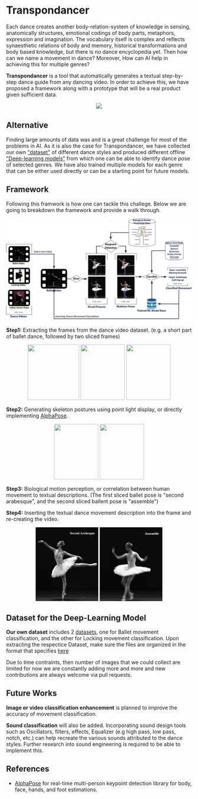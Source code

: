 # Transpondancer

Each dance creates another body-relation-system of knowledge in sensing, anatomically structures, emotional codings of body parts, metaphors, expression and imagination. 
The vocabulary itself is complex and reflects synaesthetic relations of body and memory, historical transformations and body based knowledge, but there is no dance encyclopedia yet. Then how can we name a movement in dance? Moreover, How can AI help in achieving this for multiple genres?

**Transpondancer** is a tool that automatically generates a textual step-by-step dance guide from any dancing video. In order to achieve this, we have proposed a framework along with a prototype that will be a real product given sufficient data. 
<p align="center">
<img src="https://github.com/Yuni0217/Transpdance/blob/main/Figures/Prototype_gif.gif">
</p>

## Alternative
Finding large amounts of data was and is a great challenge for most of the problems in AI. As it is also the case for Transpondancer, we have collected our own ["dataset"](https://github.com/Yuni0217/Transpondancer/tree/main/Data) of different dance styles and produced different offline ["Deep-learning models"](https://github.com/Yuni0217/Transpondancer/tree/main/models) from which one can be able to identify dance pose of selected genres. We have also trained multiple models for each genre that can be either used directly or can be a starting point for future models.


## Framework
Following this framwork is how one can tackle this challege. Below we are going to breakdown the framework and provide a walk through.
<p align="center">
<img src="https://github.com/Yuni0217/Transpondancer/blob/main/Figures/OnlineClassification.png" alt="System" width="650px">
</p>

**Step1:** Extracting the frames from the dance video dataset. (e.g. a short part of ballet dance, followed by two sliced frames)
<p align="center">
<img src="https://github.com/Yuni0217/Transpdance/blob/main/Figures/ballet.gif" width="140" height="150"> <img src="https://github.com/Yuni0217/Transpdance/blob/main/Figures/balletslice1.png" width="120" height="150"> <img src="https://github.com/Yuni0217/Transpdance/blob/main/Figures/balletslice2.png" width="120" height="150">
</p>

**Step2:** Generating skeleton postures using point light display, or directly implementing [AlphaPose](https://github.com/MVIG-SJTU/AlphaPose). 
<p align="center">
<img src="https://github.com/Yuni0217/Transpdance/blob/main/Figures/balletedited1.png" width="120" height="150"> <img src="https://github.com/Yuni0217/Transpdance/blob/main/Figures/balletedited2.png" width="120" height="150">
</p>

**Step3:** Biological motion perception, or correlation between human movement to textual descriptions. (The first sliced ballet pose is "second arabesque", and the second sliced  ballent pose is "assemble")

**Step4:** Inserting the textual dance movement description into the frame and re-creating the video.
<p align="center">
<img src="https://github.com/Yuni0217/Transpondancer/blob/main/Figures/balletNamed1.png" width="170" height="200"> <img src="https://github.com/Yuni0217/Transpondancer/blob/main/Figures/balletNamed2.png" width="170" height="200">
</p>


## Dataset for the Deep-Learning Model

**Our own dataset** includes 2 [datasets](https://github.com/Yuni0217/Transpondancer/tree/main/Data), one for Ballet movement classification, and the other for Locking movement classification. Upon extracting the respectice Dataset, make sure the files are organized in the format that specifies [here](https://github.com/Yuni0217/Transpondancer/blob/main/src/Ballet/datahandler.py)

Due to time contraints, then number of images that we could collect are limited for now we are constantly adding more and more and new contributions are always welcome via pull requests.

## Future Works

**Image or video classification enhancement** is planned to improve the accuracy of movement classification. 

**Sound classification** will also be added. Incorporating sound design tools such as Oscillators, filters, effects, Equalizer (e.g high pass, low pass, notch, etc.) can help recreate the various sounds attributed to the dance styles. Further research into sound engineering is required to be able to implement this. 

## References

* [AlphaPose](https://github.com/MVIG-SJTU/AlphaPose) for real-time multi-person keypoint detection library for body, face, hands, and foot estimations.

